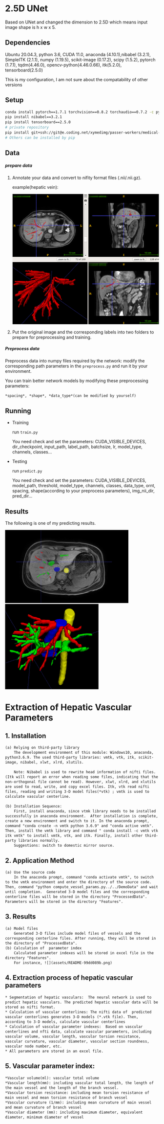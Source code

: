 # 2.5D UNet

Based on UNet and changed the dimension to 2.5D which means input image shape is h x w x 5.

## Dependencies

Ubuntu 20.04.3, python 3.6, CUDA 11.0, anaconda (4.10.1),nibabel (3.2.1), SimpleITK (2.1.1), numpy (1.19.5), scikit-image (0.17.2), scipy (1.5.2), pytorch (1.7.1), tqdm(4.46.0), opencv-python(4.46.0.66), itk(5.2.0), tensorboard(2.5.0)

This is my configuration, I am not sure about the compatability of other versions

## Setup

```bash
conda install pytorch==1.7.1 torchvision==0.8.2 torchaudio==0.7.2 -c pytorch
pip install nibabel==3.2.1
pip install tensorboard==2.5.0
# private repository 
pip install git+ssh://git@e.coding.net/xymedimg/passer-workers/medical-imaging-toolkit.git@v0.0.3#egg=mitk
# Others can be installed by pip
```

## Data

##### prepare data

1. Annotate your data and convert to nifity format files (.nii/.nii.gz).

   example(hepatic vein):

   <img src="./DemoData/img1.png" style="zoom:50%;" />

2. Put the original image and the corresponding labels into two folders to prepare for preprocessing and training.

##### Preprocess data

Preprocess data into numpy files required by the network: modify the corresponding path parameters in the `preprocess.py` and run it by your environment.

You can train better network models by modifying these preprocessing parameters:

 `*spacing*, *shape*, *data_type*(can be modified by yourself)`

## Running

- Training

  run `train.py`

  You need check and set the parameters: CUDA_VISIBLE_DEVICES, dir_checkpoint, input_path, label_path, batchsize, lr, model_type, channels, classes...

- Testing

  run `predict.py`

  You need check and set the parameters: CUDA_VISIBLE_DEVICES, model_path, threshold, model_type, channels, classes, data_type, ornt, spacing, shape(according to your preprocess parameters), img_nii_dir, pred_dir...

## Results

The following is one of my predicting results.

<img src="./DemoData/img2.png" style="zoom:50%;" />

<img src="./DemoData/img3.png" style="zoom:75%;" />

# Extraction of Hepatic Vascular Parameters
  ## 1. Installation
    (a) Relying on third-party library
        The development environment of this module: Windows10, anaconda, python3.6.9. The used third-party libraries: vmtk, vtk, itk, scikit-image, nibabel, xlwt, xlrd, xlutils.

        Note: Nibabel is used to rewrite head information of nifti files. (Itk will report an error when reading some files, indicating that the non-orthogonal file cannot be read). However, xlwt, xlrd, and xlutils are used to read, write, and copy excel files. Itk, vtk read nifti files, reading and writing 3-D model files(*vtk) ; vmtk is used to calculate vascular centerline. 

    (b) Installation Sequence:
        First, install anaconda, since vtmk library needs to be installed successfully in anaconda environment.  After installation is complete, create a new environment and switch to it. In the anaconda prompt, command "conda create -n vmtk python 3.6.9" and "conda active vmtk". Then, install the vmtk library and command " conda install -c vmtk vtk itk vmtk" to install vmtk, vtk, and itk. Finally, install other third-party libraries normally. 
        Suggestions: switch to domestic mirror source.

  ## 2. Application Method
    (a) Use the source code
        In the anaconda prompt, command "conda activate vmtk", to switch to the vmtk environment and enter the directory of the source code. Then, command "python compute_vessel_params.py../../DemoData" and wait until completion.  Generated 3-D model files and the corresponding centerline files will be stored in the directory "ProcessedData". Parameters will be stored in the directory "Features".

  ## 3. Results
    (a) Model files
        Generated 3-D files include model files of vessels and the corresponding centerline files. After running, they will be stored in the directory of "ProcessedData".
    (b) Calculation of  parameter index
        Calculated parameter indexes will be stored in excel file in the directory "Features".
        For instance, ![](assets/README-99dd089b.png)


  ## 4. Extraction process of hepatic vascular parameters 
    * Segmentation of hepatic vasculars:  The neural network is used to predict hepatic vasculars. The predicted hepatic vascular data will be stored as nifti format.
    * Calculation of vascular centerlines: The nifti data of  predicted vascular centerlines generates 3-D models (*.vtk file). Then, according to 3-D models, calculate vascular centerlines
    * Calculation of vascular parameter indexes:  Based on vascular centerlines and nfti data, calculate vascular parameters, including vascular volume, vascular length, vascular torsion resistance, vascular curvature, vascular diameter, vascular section roundness, vascular node number, etc.
    * All parameters are stored in an excel file.

  ## 5. Vascular parameter index:
    *Vascular volume(ml): vascular total volume
    *Vascular length(mm): including vascular total length, the length of the main vessel and the length of the branch vessel.
    *Vascular torsion resistance: including mean torsion resistance of main vessel and mean torsion resistance of branch vessel
    *Vascular curvature (1/mm): including mean curvature of main vessel and mean curvature of branch vessel 
    *Vascular diameter (mm): including maximum diameter, equivalent diameter, minimum diameter of vessel
